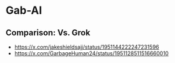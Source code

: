 # Gab-AI
## Comparison: Vs. Grok
- https://x.com/jakeshieldsajj/status/1951144222247231596
- https://x.com/GarbageHuman24/status/1951128511516660010
